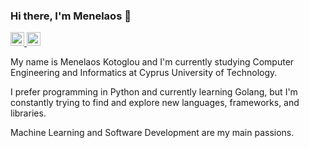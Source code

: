 ### Hi there, I'm Menelaos 👋

<!--
Here are some ideas to get you started:

- 🔭 I’m currently working on ...
- 🌱 I’m currently learning ...
- 👯 I’m looking to collaborate on ...
- 🤔 I’m looking for help with ...
- 💬 Ask me about ...
- 📫 How to reach me: ...
- 😄 Pronouns: ...
- ⚡ Fun fact: ...
-->

<a href="https://twitter.com/MKotoglou">
  <img  alt="Menelaos' Twitter" target="_blank" width="22px" src="https://cdn.jsdelivr.net/npm/simple-icons@v3/icons/twitter.svg" />
</a>

<a href="https://www.linkedin.com/in/menelaos-kotoglou-124643178/">
  <img  alt="Menelaos' LinkedIn" width="22px" src="https://cdn.jsdelivr.net/npm/simple-icons@v3/icons/linkedin.svg" />
</a>

My name is Menelaos Kotoglou and I'm currently studying Computer Engineering and Informatics at Cyprus University of Technology.</br>

I prefer programming in Python and currently learning Golang, but I'm constantly trying to find and explore new languages, frameworks, and libraries.</br>

Machine Learning and Software Development are my main passions.
